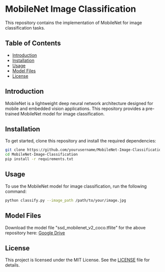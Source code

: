 # MobileNet Image Classification

This repository contains the implementation of MobileNet for image classification tasks.

## Table of Contents
- [Introduction](#introduction)
- [Installation](#installation)
- [Usage](#usage)
- [Model Files](#model-files)
- [License](#license)

## Introduction
MobileNet is a lightweight deep neural network architecture designed for mobile and embedded vision applications. This repository provides a pre-trained MobileNet model for image classification.

## Installation
To get started, clone this repository and install the required dependencies:

```bash
git clone https://github.com/yourusername/MobileNet-Image-Classification.git
cd MobileNet-Image-Classification
pip install -r requirements.txt
```

## Usage
To use the MobileNet model for image classification, run the following command:

```bash
python classify.py --image_path /path/to/your/image.jpg
```

## Model Files
Download the model file "ssd_mobilenet_v2_coco.tflite" for the above repository here: [Google Drive](https://drive.google.com/drive/folders/1z2Kr2W7oyvf-x0Km12uWvLTEZWNKm136?usp=sharing)


## License
This project is licensed under the MIT License. See the [LICENSE](LICENSE) file for details.